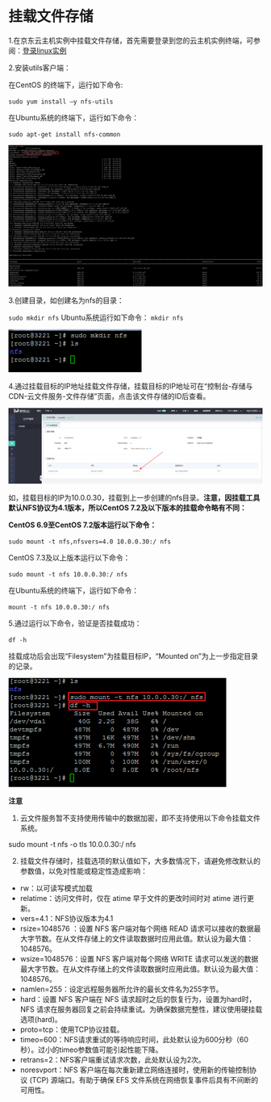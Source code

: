# 挂载文件存储

1.在京东云主机实例中挂载文件存储，首先需要登录到您的云主机实例终端，可参阅：[登录linux实例](https://docs.jdcloud.com/cn/virtual-machines/connect-to-linux-instance)



2.安装utils客户端：

在CentOS 的终端下，运行如下命令:

`sudo yum install –y nfs-utils`

在Ubuntu系统的终端下，运行如下命令：

`sudo apt-get install nfs-common`

![InstallTools](../../../../image/Cloud-File-Service/mount.png)



3.创建目录，如创建名为nfs的目录：

`sudo mkdir nfs`
Ubuntu系统运行如下命令：
`mkdir nfs`

![mkdir](../../../../image/Cloud-File-Service/mkdir.png)



4.通过挂载目标的IP地址挂载文件存储，挂载目标的IP地址可在“控制台-存储与CDN-云文件服务-文件存储”页面，点击该文件存储的ID后查看。

![MtIp](../../../../image/Cloud-File-Service/MtIp.png)

如，挂载目标的IP为10.0.0.30，挂载到上一步创建的nfs目录。**注意，因挂载工具默认NFS协议为4.1版本，所以CentOS 7.2及以下版本的挂载命令略有不同：**

**CentOS 6.9至CentOS 7.2版本运行以下命令：**

`sudo mount -t nfs,nfsvers=4.0 10.0.0.30:/ nfs`

CentOS 7.3及以上版本运行以下命令：

`sudo mount -t nfs 10.0.0.30:/ nfs`

在Ubuntu系统的终端下，运行如下命令：

`mount -t nfs 10.0.0.30:/ nfs`

5.通过运行以下命令，验证是否挂载成功：

`df -h`

挂载成功后会出现“Filesystem”为挂载目标IP，“Mounted on”为上一步指定目录的记录。

![Mount&Check](../../../../image/Cloud-File-Service/mount_target.png)

**注意**

1. 云文件服务暂不支持使用传输中的数据加密，即不支持使用以下命令挂载文件系统。

sudo mount -t nfs -o tls 10.0.0.30:/ nfs

2. 挂载文件存储时，挂载选项的默认值如下，大多数情况下，请避免修改默认的参数值，以免对性能或稳定性造成影响：

- rw：以可读写模式加载
- relatime：访问文件时，仅在 atime 早于文件的更改时间时对 atime 进行更新。
- vers=4.1：NFS协议版本为4.1
- rsize=1048576 ：设置 NFS 客户端对每个网络 READ 请求可以接收的数据最大字节数。在从文件存储上的文件读取数据时应用此值。默认设为最大值：1048576。
- wsize=1048576：设置 NFS 客户端对每个网络 WRITE 请求可以发送的数据最大字节数。在从文件存储上的文件读取数据时应用此值。默认设为最大值：1048576。
- namlen=255：设定远程服务器所允许的最长文件名为255字节。
- hard：设置 NFS 客户端在 NFS 请求超时之后的恢复行为，设置为hard时，NFS 请求在服务器回复之前会持续重试。为确保数据完整性，建议使用硬挂载选项(hard)。
- proto=tcp：使用TCP协议挂载。
- timeo=600：NFS请求重试的等待响应时间，此处默认设为600分秒（60秒）。过小的timeo参数值可能引起性能下降。
- retrans=2：NFS客户端重试请求次数，此处默认设为2次。
- noresvport：NFS 客户端在每次重新建立网络连接时，使用新的传输控制协议 (TCP) 源端口。有助于确保 EFS 文件系统在网络恢复事件后具有不间断的可用性。


